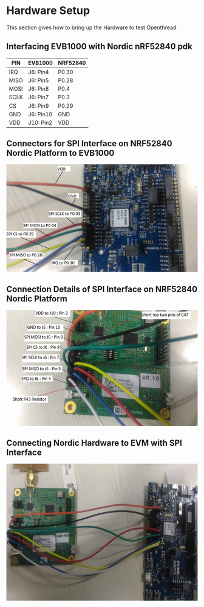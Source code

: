 
# Hardware Setup
This section gives how to bring up the Hardware to test Openthread. 

## Interfacing EVB1000 with Nordic nRF52840 pdk
 |PIN|EVB1000|NRF52840|
 |-----|-----|-----|
 |IRQ|J6: Pin4|P0.30|
 |MISO|J6: Pin5|P0.28|
 |MOSI|J6: Pin8|P0.4|
 |SCLK|J6: Pin7|P0.3|
 |CS|J6: Pin9|P0.29|
 |GND|J6: Pin10|GND|
 |VDD|J10: Pin2|VDD|

## Connectors for SPI Interface on NRF52840 Nordic Platform to EVB1000
![nordic](./images/nordic.png)

## Connection Details of SPI Interface on NRF52840 Nordic Platform

![Decawave](./images/evb1000.png)

## Connecting Nordic Hardware to EVM with SPI Interface

![Decawave-Nordic](./images/evb-nordic.png)
